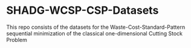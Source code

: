 # SHADG-WCSP-CSP-Datasets
This repo consists of the datasets for the Waste-Cost-Standard-Pattern sequential minimization of the classical one-dimensional Cutting Stock Problem
